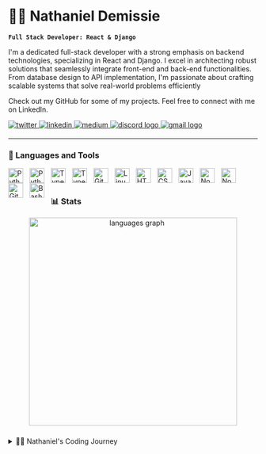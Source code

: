 # 🏄‍♂️ Nathaniel Demissie

**`Full Stack Developer: React & Django`**

I'm a dedicated full-stack developer with a strong emphasis on backend technologies, specializing in React and Django. I excel in architecting robust solutions that seamlessly integrate front-end and back-end functionalities. From database design to API implementation, I'm passionate about crafting scalable systems that solve real-world problems efficiently

Check out my GitHub for some of my projects. Feel free to connect with me on LinkedIn.

   <p align="left">
      <a href="https://twitter.com/" target="_blank">
         <img src=https://img.shields.io/badge/twitter-%2300acee.svg?&style=for-the-badge&logo=twitter&logoColor=white alt=twitter style="margin-bottom: 5px;" />
      </a>
      <a href="https://linkedin.com/in/nathanieldemissie" target="_blank">
         <img src=https://img.shields.io/badge/linkedin-%231E77B5.svg?&style=for-the-badge&logo=linkedin&logoColor=white alt=linkedin style="margin-bottom: 5px;" />
      </a>
      <a href="https://medium.com/" target="_blank">
         <img src=https://img.shields.io/badge/medium-%23292929.svg?&style=for-the-badge&logo=medium&logoColor=white alt=medium style="margin-bottom: 5px;" />
      </a>
      <a href="https://medium.com/" target="_blank">
         <img src="https://img.shields.io/static/v1?message=Discord&logo=discord&label=&color=7289DA&logoColor=white&labelColor=&style=for-the-badge" style="margin-bottom: 5px;" alt="discord logo"  />
      </a>
      <a href="https://medium.com/" target="_blank">
         <img src="https://img.shields.io/static/v1?message=Gmail&logo=gmail&label=&color=D14836&logoColor=white&labelColor=&style=for-the-badge" style="margin-bottom: 5px;" alt="gmail logo"  />
      </a>
   </p>

---

### 🧰 Languages and Tools


<img align="left" alt="Python" width="30px" style="padding-right:10px;" src="https://cdn.jsdelivr.net/gh/devicons/devicon@latest/icons/python/python-original.svg" />
<img align="left" alt="Python" width="30px" style="padding-right:10px;" src="https://cdn.jsdelivr.net/gh/devicons/devicon@latest/icons/django/django-plain.svg" />
<img align="left" alt="TypeScript" width="30px" style="padding-right:10px;" src="https://cdn.jsdelivr.net/gh/devicons/devicon/icons/typescript/typescript-plain.svg" />
<img align="left" alt="TypeScript" width="30px" style="padding-right:10px;" src="https://cdn.jsdelivr.net/gh/devicons/devicon@latest/icons/react/react-original.svg" />
<img align="left" alt="Git" width="30px" style="padding-right:10px;" src="https://cdn.jsdelivr.net/gh/devicons/devicon/icons/git/git-original.svg" />
<img align="left" alt="Linux" width="30px" style="padding-right:10px;" src="https://cdn.jsdelivr.net/gh/devicons/devicon/icons/linux/linux-original.svg" />
<img align="left" alt="HTML" width="30px" style="padding-right:10px;" src="https://cdn.jsdelivr.net/gh/devicons/devicon/icons/html5/html5-plain.svg" />
<img align="left" alt="CSS" width="30px" style="padding-right:10px;" src="https://cdn.jsdelivr.net/gh/devicons/devicon/icons/css3/css3-plain.svg" />
<img align="left" alt="JavaScript" width="30px" style="padding-right:10px;" src="https://cdn.jsdelivr.net/gh/devicons/devicon/icons/javascript/javascript-plain.svg" />
<img align="left" alt="NodeJS" width="30px" style="padding-right:10px;" src="https://cdn.jsdelivr.net/gh/devicons/devicon/icons/nodejs/nodejs-original.svg" />
<img align="left" alt="NodeJS" width="30px" style="padding-right:10px;" src="https://cdn.jsdelivr.net/gh/devicons/devicon@latest/icons/c/c-original.svg" />
<img align="left" alt="GitHub" width="30px" style="padding-right:10px;" src="https://cdn.jsdelivr.net/gh/devicons/devicon/icons/github/github-original.svg" />
<img align="left" alt="Bash" width="30px" style="padding-right:10px;" src="https://cdn.jsdelivr.net/gh/devicons/devicon/icons/bash/bash-original.svg" />
<br />

#

### 📊 Stats

<div align="center">
  <img src="https://github-readme-stats.vercel.app/api/top-langs?username=nathaniel81&locale=en&hide_title=false&layout=compact&card_width=420&langs_count=5&theme=dracula&hide_border=false" height="420" alt="languages graph"  />
</div>

###

<!-- ![GitHub Streak](https://streak-stats.demolab.com?user=Nathaniel81&theme=gruvbox&border_radius=4.5) -->


<details>
 <summary>👨‍💻 Nathaniel's Coding Journey</summary>
   My coding journey began during my time as an electro-mechanical engineering student at Addis Ababa Science and Technology University. It was during a C++ course in my second year that I discovered my passion for coding.

   After graduating, I embarked on an intensive one-year journey with the ALX Software Engineering program. Specializing in backend development, I honed my skills and solidified my expertise in crafting robust solutions.

   Throughout this journey, my interest in technology has only deepened. While my background lies in electro-mechanical engineering, my heart belongs to coding and software development. I'm determined to continue pushing boundaries, exploring new technologies, and pursuing my dreams in the realm of software engineering.
</details>



[website]: https://
